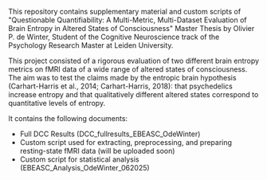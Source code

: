 This repository contains supplementary material and custom scripts of "Questionable Quantifiability: A Multi-Metric, Multi-Dataset Evaluation of Brain Entropy in Altered States of Consciousness"
Master Thesis by Olivier P. de Winter, Student of the Cognitive Neuroscience track of the Psychology Research Master at Leiden University.

This project consisted of a rigorous evaluation of two different brain entropy metrics on fMRI data of a wide range of altered states of consciousness. 
The aim was to test the claims made by the entropic brain hypothesis (Carhart-Harris et al., 2014; Carhart-Harris, 2018): that psychedelics increase entropy and that qualitatively different altered states 
correspond to quantitative levels of entropy.

It contains the following documents:
- Full DCC Results (DCC_fullresults_EBEASC_OdeWinter)
- Custom script used for extracting, preprocessing, and preparing resting-state fMRI data (will be uploaded soon)
- Custom script for statistical analysis (EBEASC_Analysis_OdeWinter_062025)
